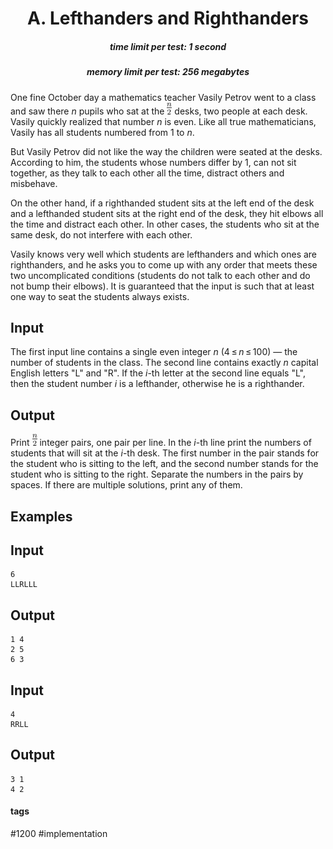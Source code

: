 <h1 style='text-align: center;'> A. Lefthanders and Righthanders </h1>

<h5 style='text-align: center;'>time limit per test: 1 second</h5>
<h5 style='text-align: center;'>memory limit per test: 256 megabytes</h5>

One fine October day a mathematics teacher Vasily Petrov went to a class and saw there *n* pupils who sat at the ![](images/a64c1b2df604f8cfa9acf6716a3cc1424488361e.png) desks, two people at each desk. Vasily quickly realized that number *n* is even. Like all true mathematicians, Vasily has all students numbered from 1 to *n*.

But Vasily Petrov did not like the way the children were seated at the desks. According to him, the students whose numbers differ by 1, can not sit together, as they talk to each other all the time, distract others and misbehave.

On the other hand, if a righthanded student sits at the left end of the desk and a lefthanded student sits at the right end of the desk, they hit elbows all the time and distract each other. In other cases, the students who sit at the same desk, do not interfere with each other.

Vasily knows very well which students are lefthanders and which ones are righthanders, and he asks you to come up with any order that meets these two uncomplicated conditions (students do not talk to each other and do not bump their elbows). It is guaranteed that the input is such that at least one way to seat the students always exists.

## Input

The first input line contains a single even integer *n* (4 ≤ *n* ≤ 100) — the number of students in the class. The second line contains exactly *n* capital English letters "L" and "R". If the *i*-th letter at the second line equals "L", then the student number *i* is a lefthander, otherwise he is a righthander.

## Output

Print ![](images/a64c1b2df604f8cfa9acf6716a3cc1424488361e.png) integer pairs, one pair per line. In the *i*-th line print the numbers of students that will sit at the *i*-th desk. The first number in the pair stands for the student who is sitting to the left, and the second number stands for the student who is sitting to the right. Separate the numbers in the pairs by spaces. If there are multiple solutions, print any of them.

## Examples

## Input


```
6  
LLRLLL  

```
## Output


```
1 4  
2 5  
6 3  

```
## Input


```
4  
RRLL  

```
## Output


```
3 1  
4 2  

```


#### tags 

#1200 #implementation 